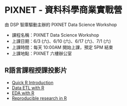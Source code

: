 # PIXNET - 資料科學商業實戰營

由 DSP 智庫驅動主辦的 PIXNET Data Science Workshop 
- 課程名稱：PIXNET Data Science Workshop
- 上課日期：6/3 (六)、6/10 (六)、6/17 (六)、7/1 (六)
- 上課時間：每天 10:00AM 開始上課，預定 5PM 結束 
- 上課地點：PIXNET 六樓辦公室


## R語言課程授課投影片
- [Quick R Introduction](https://dspim.github.io/PIXNET-Data-Science-Workshop/RBasic.html)
- [Data ETL with R](https://dspim.github.io/PIXNET-Data-Science-Workshop/DataETL.html)
- [EDA with R](https://dspim.github.io/PIXNET-Data-Science-Workshop/R_EDA_Visualization.html)
- [Reproducible research in R](https://dspim.github.io/PIXNET-Data-Science-Workshop/Rmarkdown.html)
